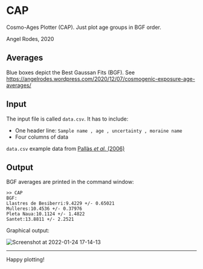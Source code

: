 # CAP
Cosmo-Ages Plotter (CAP). Just plot age groups in BGF order.

Angel Rodes, 2020


## Averages

Blue boxes depict the Best Gaussan Fits (BGF). See https://angelrodes.wordpress.com/2020/12/07/cosmogenic-exposure-age-averages/

## Input

The input file is called `data.csv`. It has to include:

* One header line: ` Sample name , age , uncertainty , moraine name `
* Four columns of data

`data.csv` example data from [Pallàs *et al.* (2006)](https://doi.org/10.1016/j.quascirev.2006.04.004)

## Output

BGF averages are printed in the command window:

```
>> CAP
BGF:
Llastres de Besiberri:9.4229 +/- 0.65021
Mulleres:10.4536 +/- 0.37976
Pleta Naua:10.1124 +/- 1.4822
Santet:13.8811 +/- 2.2521
```

Graphical output:

![Screenshot at 2022-01-24 17-14-13](https://user-images.githubusercontent.com/53089531/150821190-6340fbf2-9b92-4794-b1c6-96c5e244fa30.png)

---

Happy plotting!
